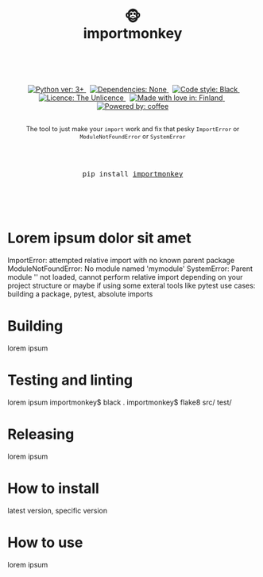 <div align="center">
    <h1>
        <br>
        <br>
        🐵
        <br>
        importmonkey
        <br>
        <br>
    </h1>
    <br>
    <br>
    &nbsp;
    <a href="https://www.python.org/">
       <img src="https://img.shields.io/badge/Python-3.12.0-blue?logo=python&logoColor=white"
       alt="Python ver: 3+"/>
    </a>
    &nbsp;
    <a href="https://www.python.org/">
       <img src="https://img.shields.io/badge/Dependencies-None-blue"
       alt="Dependencies: None"/>
    </a>
    &nbsp;
    <a href="https://github.com/psf/black">
       <img src="https://img.shields.io/badge/Code_style-black-000000"
       alt="Code style: Black"/>
    </a>
    &nbsp;
    <a href="https://choosealicense.com/licenses/unlicense/">
       <img src="https://img.shields.io/badge/Licence-The_Unlicence-purple"
       alt="Licence: The Unlicence"/>
    </a>
    &nbsp;
    <a href="https://en.wikipedia.org/wiki/Finland/">
       <img src="https://img.shields.io/badge/Made_with_%E2%9D%A4%20in-Finland-blue"
       alt="Made with love in: Finland"/>
    </a>
    &nbsp;
    <a href="https://xkcd.com/1743/">
       <img src="https://img.shields.io/badge/Powered_by-coffee_%E2%98%95-blue"
       alt="Powered by: coffee"/>
    </a>
    <br>
    <br>
    <p style="font-size: 90%;">
        The tool to just make your <code>import</code> work and fix that pesky
        <code>ImportError</code> or <code>ModuleNotFoundError</code> or <code>SystemError</code>
    </p>
    <br>
    <br>
    <pre>pip install <a href="https://github.com/hirsimaki-markus/importmonkey">importmonkey</a></pre>
    <br>
    <br>
    <br>
</div>

# Lorem ipsum dolor sit amet
ImportError: attempted relative import with no known parent package
ModuleNotFoundError: No module named 'mymodule'
SystemError: Parent module '' not loaded, cannot perform relative import
depending on your project structure or maybe if using some exteral tools like pytest
use cases: building a package, pytest, absolute imports


# Building
lorem ipsum

# Testing and linting
lorem ipsum importmonkey$ black . importmonkey$ flake8 src/ test/

# Releasing
lorem ipsum

# How to install
latest version, specific version

# How to use
lorem ipsum
